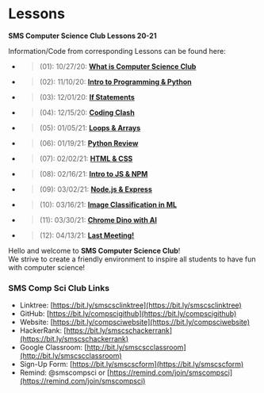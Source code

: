 # Lessons
**SMS Computer Science Club Lessons 20-21**

Information/Code from corresponding Lessons can be found here:  
* > (01): 10/27/20:  [**What is Computer Science Club**]((01)-10.27%20(What%20is%20Computer%20Science%20Club))
* > (02): 11/10/20:  [**Intro to Programming & Python**]((02)-11.10%20(Intro%20to%20Programming%20%26%20Python))
* > (03): 12/01/20:  [**If Statements**]((03)-12.01%20(If%20Statements)) 
* > (04): 12/15/20:  [**Coding Clash**]((04)-12.15%20(Coding%20Clash))
* > (05): 01/05/21:  [**Loops & Arrays**]((05)-01.05%20(Loops%20&%20Arrays))
* > (06): 01/19/21:  [**Python Review**]((06)-01.19%20(Python%20Review))
* > (07): 02/02/21:  [**HTML & CSS**]((07)-02.02%20(HTML%20&%20CSS))
* > (08): 02/16/21:  [**Intro to JS & NPM**]((08)-02.16%20(Intro%20to%20JS%20&%20NPM))
* > (09): 03/02/21:  [**Node.js & Express**]((09)-03.02%20(Node.js%20%26%20Express))
* > (10): 03/16/21:  [**Image Classification in ML**]((10)-03.16%20(Image%20Classification%20in%20ML))
* > (11): 03/30/21:  [**Chrome Dino with AI**]((11)-03.30%20(Chrome%20Dino%20with%20AI%20))
* > (12): 04/13/21:  [**Last Meeting!**]((12)-04.13%20(Last%20Meeting!))
&nbsp;

Hello and welcome to **SMS Computer Science Club**!   
We strive to create a friendly environment to inspire all students to have fun with computer science!  
### SMS Comp Sci Club Links
- Linktree: [https://bit.ly/smscsclinktree](https://bit.ly/smscsclinktree)
- GitHub: [https://bit.ly/compscigithub](https://bit.ly/compscigithub)
- Website: [https://bit.ly/compsciwebsite](https://bit.ly/compsciwebsite)
- HackerRank: [https://bit.ly/smscschackerrank](https://bit.ly/smscschackerrank)
- Google Classroom: [http://bit.ly/smscscclassroom](http://bit.ly/smscscclassroom)
- Sign-Up Form: [https://bit.ly/smscscform](https://bit.ly/smscscform)
- Remind: @smscompsci or [https://remind.com/join/smscompsci](https://remind.com/join/smscompsci)